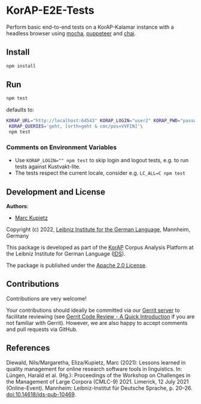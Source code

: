 # KorAP-E2E-Tests

Perform basic end-to-end tests on a KorAP-Kalamar instance with a headless browser using [mocha](https://mochajs.org/), [puppeteer](https://github.com/puppeteer/puppeteer) and [chai](https://www.chaijs.com/).

## Install

```bash
npm install
```

## Run

```bash
npm test
```

defaults to:

```bash
KORAP_URL="http://localhost:64543" KORAP_LOGIN="user2" KORAP_PWD="password2"\
 KORAP_QUERIES='geht, [orth=geht & cmc/pos=VVFIN]'\
 npm test
```

### Comments on Environment Variables

- Use `KORAP_LOGIN="" npm test` to skip login and logout tests, e.g. to run tests against Kustvakt-lite.
- The tests respect the current locale, consider e.g. `LC_ALL=C npm test`

## Development and License

**Authors**:

- [Marc Kupietz](https://www.ids-mannheim.de/digspra/personal/kupietz.html)

Copyright (c) 2022, [Leibniz Institute for the German Language](http://www.ids-mannheim.de/), Mannheim, Germany

This package is developed as part of the [KorAP](http://korap.ids-mannheim.de/) Corpus Analysis Platform at the Leibniz Institute for German Language ([IDS](http://www.ids-mannheim.de/)).

The package is published under the [Apache 2.0 License](LICENSE).

## Contributions

Contributions are very welcome!

Your contributions should ideally be committed via our [Gerrit server](https://korap.ids-mannheim.de/gerrit/)
to facilitate reviewing (see [Gerrit Code Review - A Quick Introduction](https://korap.ids-mannheim.de/gerrit/Documentation/intro-quick.html)
if you are not familiar with Gerrit). However, we are also happy to accept comments and pull requests
via GitHub.

## References

Diewald, Nils/Margaretha, Eliza/Kupietz, Marc (2021): Lessons learned in quality management for online research software tools in linguistics. In: Lüngen, Harald et al. (Hg.): Proceedings of the Workshop on Challenges in the Management of Large Corpora (CMLC-9) 2021. Limerick, 12 July 2021 (Online-Event). Mannheim: Leibniz-Institut für Deutsche Sprache, p. 20–26. [doi:10.14618/ids-pub-10469](https://doi.org/10.14618/ids-pub-10469).
